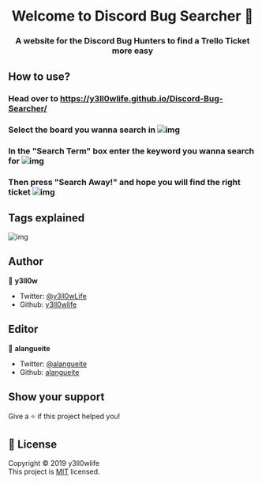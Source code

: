 <h1 align="center">Welcome to Discord Bug Searcher 👋</h1>
<p>
</p>

<h3 align="center">A website for the Discord Bug Hunters to find a Trello Ticket more easy</h6>

## How to use?

### Head over to https://y3ll0wlife.github.io/Discord-Bug-Searcher/

### Select the board you wanna search in ![img](https://cdn.discordapp.com/attachments/590953351508656130/673600318805901342/unknown.png)

### In the "Search Term" box enter the keyword you wanna search for ![img](https://cdn.discordapp.com/attachments/590953351508656130/673600551761608735/unknown.png)

### Then press "Search Away!" and hope you will find the right ticket ![img](https://cdn.discordapp.com/attachments/590953351508656130/673600622498414650/unknown.png)

## Tags explained

![img](https://cdn.discordapp.com/attachments/590953351508656130/673605767856652318/unknown.png)

## Author

👤 **y3ll0w**

- Twitter: [@y3ll0wLife](https://twitter.com/y3ll0wLife)
- Github: [y3ll0wlife](https://github.com/y3ll0wlife)

## Editor

👤 **alangueite**

- Twitter: [@alangueite](https://twitter.com/alangueite)
- Github: [alangueite](https://github.com/alangueite)

## Show your support

Give a ⭐️ if this project helped you!

## 📝 License

Copyright © 2019 y3ll0wlife  
This project is [MIT](https://github.com/y3ll0wlife/Discord-Bug-Searcher/blob/master/LICENSE) licensed.
